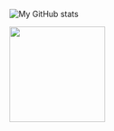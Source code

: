 ![My GitHub stats](https://github-readme-stats.vercel.app/api?username=caezium&show_icons=true&theme=shades-of-purple)

<!---
![Top Langs](https://github-readme-stats.vercel.app/api/top-langs/?username=caezium&layout=compact&theme=shadwos-of-purple)

<img src="https://github.com/hhhenrie/hhhenrie/blob/89214832ba533fc2f8b932c5b63660efef975c8f/9500AF1C-94DB-43B5-9E2B-7C31E80F3A60.jpeg" width=300>
--->
<img src="https://user-images.githubusercontent.com/113233555/189475306-7f443f9d-1fc1-4197-9883-faed073ee784.gif" width="169" height="169" />
